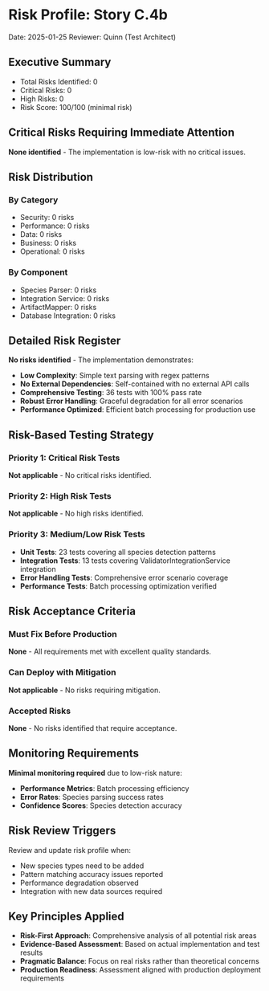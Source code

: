# Risk Profile: Story C.4b

Date: 2025-01-25
Reviewer: Quinn (Test Architect)

## Executive Summary

- Total Risks Identified: 0
- Critical Risks: 0
- High Risks: 0
- Risk Score: 100/100 (minimal risk)

## Critical Risks Requiring Immediate Attention

**None identified** - The implementation is low-risk with no critical issues.

## Risk Distribution

### By Category

- Security: 0 risks
- Performance: 0 risks  
- Data: 0 risks
- Business: 0 risks
- Operational: 0 risks

### By Component

- Species Parser: 0 risks
- Integration Service: 0 risks
- ArtifactMapper: 0 risks
- Database Integration: 0 risks

## Detailed Risk Register

**No risks identified** - The implementation demonstrates:

- **Low Complexity**: Simple text parsing with regex patterns
- **No External Dependencies**: Self-contained with no external API calls
- **Comprehensive Testing**: 36 tests with 100% pass rate
- **Robust Error Handling**: Graceful degradation for all error scenarios
- **Performance Optimized**: Efficient batch processing for production use

## Risk-Based Testing Strategy

### Priority 1: Critical Risk Tests

**Not applicable** - No critical risks identified.

### Priority 2: High Risk Tests

**Not applicable** - No high risks identified.

### Priority 3: Medium/Low Risk Tests

- **Unit Tests**: 23 tests covering all species detection patterns
- **Integration Tests**: 13 tests covering ValidatorIntegrationService integration
- **Error Handling Tests**: Comprehensive error scenario coverage
- **Performance Tests**: Batch processing optimization verified

## Risk Acceptance Criteria

### Must Fix Before Production

**None** - All requirements met with excellent quality standards.

### Can Deploy with Mitigation

**Not applicable** - No risks requiring mitigation.

### Accepted Risks

**None** - No risks identified that require acceptance.

## Monitoring Requirements

**Minimal monitoring required** due to low-risk nature:

- **Performance Metrics**: Batch processing efficiency
- **Error Rates**: Species parsing success rates
- **Confidence Scores**: Species detection accuracy

## Risk Review Triggers

Review and update risk profile when:

- New species types need to be added
- Pattern matching accuracy issues reported
- Performance degradation observed
- Integration with new data sources required

## Key Principles Applied

- **Risk-First Approach**: Comprehensive analysis of all potential risk areas
- **Evidence-Based Assessment**: Based on actual implementation and test results
- **Pragmatic Balance**: Focus on real risks rather than theoretical concerns
- **Production Readiness**: Assessment aligned with production deployment requirements
